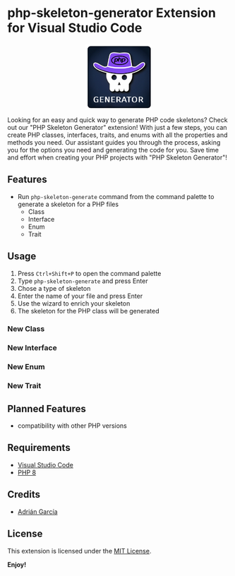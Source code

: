 # php-skeleton-generator Extension for Visual Studio Code

<img src="images/logo.png" width="150" style="display: block; margin: 0 auto 10px">

Looking for an easy and quick way to generate PHP code skeletons? Check out our "PHP Skeleton Generator" extension! With just a few steps, you can create PHP classes, interfaces, traits, and enums with all the properties and methods you need. Our assistant guides you through the process, asking you for the options you need and generating the code for you. Save time and effort when creating your PHP projects with "PHP Skeleton Generator"!

## Features

- Run `php-skeleton-generate` command from the command palette to generate a skeleton for a PHP files 
    - Class
    - Interface
    - Enum
    - Trait

## Usage

1. Press `Ctrl+Shift+P` to open the command palette
2. Type `php-skeleton-generate` and press Enter
3. Chose a type of skeleton
3. Enter the name of your file and press Enter
4. Use the wizard to enrich your skeleton
5. The skeleton for the PHP class will be generated

### New Class

### New Interface

### New Enum

### New Trait

## Planned Features

- compatibility with other PHP versions

## Requirements

- [Visual Studio Code](https://code.visualstudio.com/)
- [PHP 8](https://www.php.net/releases/8.0)


## Credits

- [Adrián García](https://github.com/adrigar94)

## License

This extension is licensed under the [MIT License](LICENSE).

**Enjoy!**
